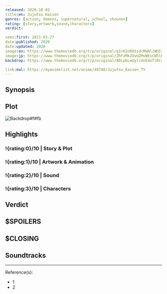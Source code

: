 ```yaml
---
released: 2020-10-03
title:en: Jujutsu Kaisen
genres: [action, demons, supernatural, school, shounen]
rating: [story,artwork,sound,characters]
verdict:

seen:first: 2021-03-27
date:published: 2020
date:updated: 2020
image:en: https://www.themoviedb.org/t/p/original/g1rK2nRXSidcMwNliWDIroWWGTn.jpg
image:jp: https://www.themoviedb.org/t/p/original/ZhFzMk2UvUZMvWEsCW5lKXn9tN.jpg
backdrop: https://www.themoviedb.org/t/p/original/8DLpbLeUylcUnE4nTlRC4b6jzNz.jpg

link:mal: https://myanimelist.net/anime/40748/Jujutsu_Kaisen_TV
---
```



## Synopsis

## Plot

![Backdrop#f#fb](https://www.themoviedb.org/t/p/original/lthkKBLe1rX6iThgVFg22O02sJw.jpg "Source: TMDB")

## Highlights

### !{rating:0}/10 | Story & Plot

### !{rating:1}/10 | Artwork & Animation

### !{rating:2}/10 | Sound

### !{rating:3}/10 | Characters

## Verdict

## $SPOILERS

## $CLOSING

## Soundtracks

***
Reference(s):

- 1
- 2
